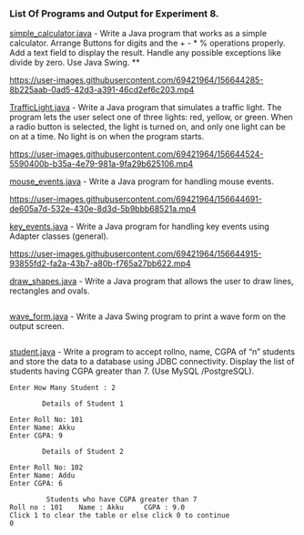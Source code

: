### List Of Programs and Output for Experiment 8.

[simple_calculator.java](https://github.com/akkupy/JavaS3/blob/master/Java_Exp_8/simple_calculator.java) - Write a Java program that works as a simple calculator. Arrange Buttons for digits and the + - * % operations properly. Add a text field to display the result. Handle any possible exceptions like divide by zero. Use Java Swing. **


https://user-images.githubusercontent.com/69421964/156644285-8b225aab-0ad5-42d3-a391-46cd2ef6c203.mp4



[TrafficLight.java](https://github.com/akkupy/JavaS3/blob/master/Java_Exp_8/TrafficLight.java) - Write a Java program that simulates a traffic light. The program lets the user select one of three lights: red, yellow, or green. When a radio button is selected, the light is turned on, and only one light can be on at a time. No light is on when the program starts.


https://user-images.githubusercontent.com/69421964/156644524-5590400b-b35a-4e79-981a-9fa29b625106.mp4



[mouse_events.java](https://github.com/akkupy/JavaS3/blob/master/Java_Exp_8/mouse_events.java) - Write a Java program for handling mouse events.
 


https://user-images.githubusercontent.com/69421964/156644691-de605a7d-532e-430e-8d3d-5b9bbb68521a.mp4


[key_events.java](https://github.com/akkupy/JavaS3/blob/master/Java_Exp_8/key_events.java) - Write a Java program for handling key events using Adapter classes (general).



https://user-images.githubusercontent.com/69421964/156644915-93855fd2-fa2a-43b7-a80b-f765a27bb622.mp4


[draw_shapes.java](https://github.com/akkupy/JavaS3/blob/master/Java_Exp_8) - Write a Java program that allows the user to draw lines, rectangles and ovals.
```
```   

[wave_form.java](https://github.com/akkupy/JavaS3/blob/master/Java_Exp_8) - Write a Java Swing program to print a wave form on the output screen.
```
```   

[student.java](https://github.com/akkupy/JavaS3/blob/master/Java_Exp_9/student.java) - Write a program to accept rollno, name, CGPA of “n” students and store the data to a database using JDBC connectivity. Display the list of students having CGPA greater than 7. (Use MySQL /PostgreSQL).
```
Enter How Many Student : 2

        Details of Student 1

Enter Roll No: 101
Enter Name: Akku
Enter CGPA: 9

        Details of Student 2

Enter Roll No: 102
Enter Name: Addu
Enter CGPA: 6

         Students who have CGPA greater than 7
Roll no : 101    Name : Akku     CGPA : 9.0
Click 1 to clear the table or else click 0 to continue
0

```   

